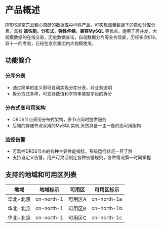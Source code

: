 # 产品概述

DRDS是京东云精心自研的数据库中间件产品，可实现海量数据下的自动分库分表，具有 **高性能，分布式，弹性伸缩，兼容MySQL** 等优点，适用于高并发、大规模数据的在线交易，历史数据查询，自动数据分片等业务场景，历经多次618，双十一的考验，已经在京东集团内大规模使用。

## 功能简介
### 分库分表
- 通过简单的定义即可自动实现分库分表，对业务透明
- 拆分方式多样，可支持数值和字符串类型字段的拆分

### 分布式高可用架构
- DRDS节点采用分布式架构，多节点同时提供服务
- 后端的存储节点采用的MySQL实例,天然具备一主一备的高可用架构

### 监控告警
- 可监控DRDS节点的各种主要性能指标，系统运行状况一目了然
- 支持自定义告警，用户可灵活制定各种告警规则，各种情况第一时间掌握

## 支持的地域和可用区列表
|地域|地域标示|可用区|可用区标示|
|---|---|---|---|
|华北-北京|cn-north-1|可用区A|cn-north-1a|
|华北-北京|cn-north-1|可用区B|cn-north-1b|
|华北-北京|cn-north-1|可用区C|cn-north-1c|
